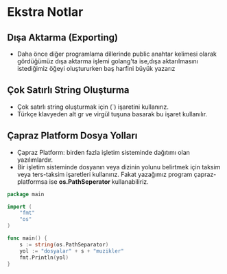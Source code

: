 # Ekstra Notlar

## Dışa Aktarma (Exporting)
+ Daha önce diğer programlama dillerinde public anahtar kelimesi olarak gördüğümüz dışa aktarma işlemi golang'ta ise,dışa aktarılmasını istediğimiz öğeyi oluştururken baş harfini büyük yazarız

## Çok Satırlı String Oluşturma
+ Çok satırlı string oluşturmak için (`) işaretini kullanırız.
+ Türkçe klavyeden alt gr ve virgül tuşuna basarak bu işaret kullanılır.

## Çapraz Platform Dosya Yolları
+ Çapraz Platform: birden fazla işletim sisteminde dağıtımı olan yazılımlardır.
+ Bir işletim sisteminde dosyanın veya dizinin yolunu belirtmek için taksim veya ters-taksim işaretleri kullanırız. Fakat yazağımız program çapraz-platformsa ise <b>os.PathSeperator </b>kullanabiliriz.

```go
package main

import (
	"fmt"
	"os"
)

func main() {
	s := string(os.PathSeparator)
	yol := "dosyalar" + s + "muzikler"
	fmt.Println(yol)
}

```